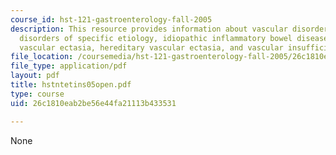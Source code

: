 ```yaml
---
course_id: hst-121-gastroenterology-fall-2005
description: This resource provides information about vascular disorders, inflammatory
  disorders of specific etiology, idiopathic inflammatory bowel disease, sporadic
  vascular ectasia, hereditary vascular ectasia, and vascular insufficiency.
file_location: /coursemedia/hst-121-gastroenterology-fall-2005/26c1810eab2be56e44fa21113b433531_hstntetins05open.pdf
file_type: application/pdf
layout: pdf
title: hstntetins05open.pdf
type: course
uid: 26c1810eab2be56e44fa21113b433531

---
```

None